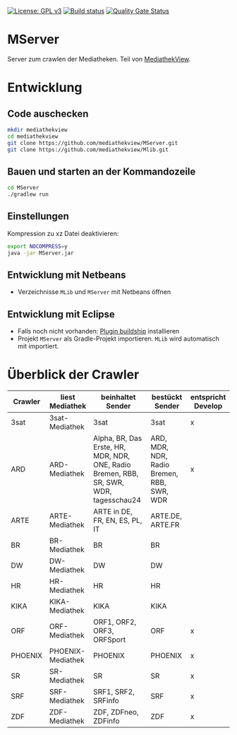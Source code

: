 [![License: GPL v3](https://img.shields.io/badge/License-GPL%20v3-blue.svg)](http://www.gnu.org/licenses/gpl-3.0)
[![Build status](https://github.com/mediathekview/MServer/workflows/Build%20and%20test/badge.svg?branch=master)](https://github.com/mediathekview/MServer/actions?query=workflow%3A%22Build+and+test%22+branch%3Amaster)
[![Quality Gate Status](https://sonarcloud.io/api/project_badges/measure?project=mediathekview_MServer&metric=alert_status)](https://sonarcloud.io/dashboard?id=mediathekview_MServer)

# MServer
Server zum crawlen der Mediatheken. Teil von [MediathekView](https://github.com/mediathekview).

# Entwicklung

## Code auschecken
```bash
mkdir mediathekview
cd mediathekview
git clone https://github.com/mediathekview/MServer.git
git clone https://github.com/mediathekview/Mlib.git
```

## Bauen und starten an der Kommandozeile
```bash
cd MServer
./gradlew run
```

## Einstellungen

Kompression zu xz Datei deaktivieren:
```bash
export NOCOMPRESS=y
java -jar MServer.jar
```

## Entwicklung mit Netbeans
* Verzeichnisse `MLib` und `MServer` mit Netbeans öffnen

## Entwicklung mit Eclipse
* Falls noch nicht vorhanden: [Plugin buildship](https://projects.eclipse.org/projects/tools.buildship) installieren
* Projekt `MServer` als Gradle-Projekt importieren. `MLib` wird automatisch mit importiert.


# Überblick der Crawler

| Crawler | liest Mediathek | beinhaltet Sender | bestückt Sender | entspricht Develop |
|---------|-----------|--------|---------|--|
| 3sat|3sat-Mediathek|3sat |3sat|x|
| ARD|ARD-Mediathek|Alpha, BR, Das Erste, HR, MDR, NDR, ONE, Radio Bremen, RBB, SR, SWR, WDR, tagesschau24|ARD, MDR, NDR, Radio Bremen, RBB, SWR, WDR| x|
| ARTE|ARTE-Mediathek|ARTE in DE, FR, EN, ES, PL, IT|ARTE.DE, ARTE.FR||
| BR|BR-Mediathek|BR|BR||
| DW|DW-Mediathek|DW|DW||
| HR|HR-Mediathek|HR|HR||
| KIKA|KIKA-Mediathek|KIKA|KIKA||
| ORF|ORF-Mediathek|ORF1, ORF2, ORF3, ORFSport|ORF|x|
| PHOENIX|PHOENIX-Mediathek|PHOENIX|PHOENIX|x|
| SR|SR-Mediathek|SR|SR|x|
| SRF|SRF-Mediathek|SRF1, SRF2, SRFinfo|SRF|x|
| ZDF|ZDF-Mediathek|ZDF, ZDFneo, ZDFinfo|ZDF|x|